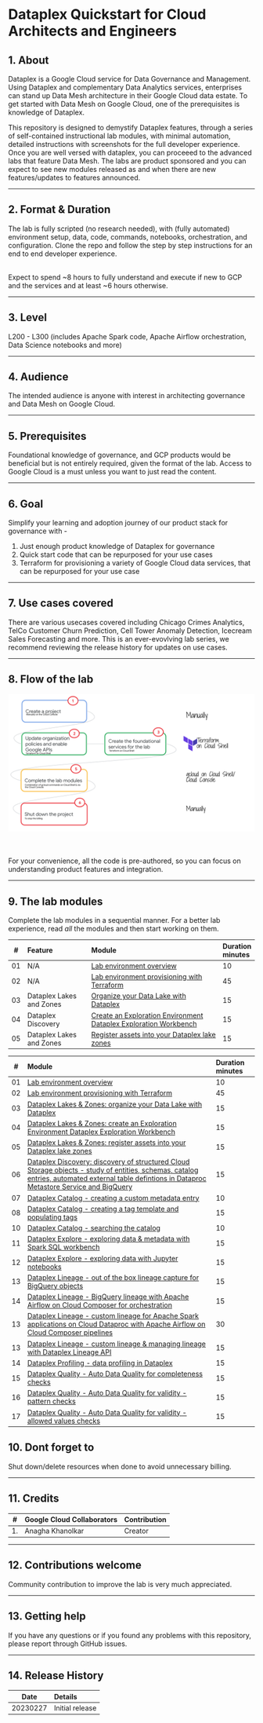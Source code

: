 # Dataplex Quickstart for Cloud Architects and Engineers

## 1. About

Dataplex is a Google Cloud service for Data Governance and Management. Using Dataplex and complementary Data Analytics services, enterprises can stand up Data Mesh architecture in their Google Cloud data estate. To get started with Data Mesh on Google Cloud, one of the prerequisites is knowledge of Dataplex.<br>

This repository is designed to demystify Dataplex features, through a series of self-contained instructional lab modules, with minimal automation, detailed instructions with screenshots for the full developer experience. Once you are well versed with dataplex, you can proceeed to the advanced labs that feature Data Mesh. The labs are product sponsored and you can expect to see new modules released as and when there are new features/updates to features announced.

<hr>

## 2. Format & Duration
The lab is fully scripted (no research needed), with (fully automated) environment setup, data, code, commands, notebooks, orchestration, and configuration. Clone the repo and follow the step by step instructions for an end to end developer experience. <br><br>

Expect to spend ~8 hours to fully understand and execute if new to GCP and the services and at least ~6 hours otherwise.

<hr>

## 3. Level
L200 - L300 (includes Apache Spark code, Apache Airflow orchestration, Data Science notebooks and more)

<hr>

## 4. Audience
The intended audience is anyone with interest in architecting governance and Data Mesh on Google Cloud.

<hr>

## 5. Prerequisites
Foundational knowledge of governance, and GCP products would be beneficial but is not entirely required, given the format of the lab. Access to Google Cloud is a must unless you want to just read the content.

<hr>

## 6. Goal
Simplify your learning and adoption journey of our product stack for governance with - <br> 
1. Just enough product knowledge of Dataplex for governance<br>
2. Quick start code that can be repurposed for your use cases<br>
3. Terraform for provisioning a variety of Google Cloud data services, that can be repurposed for your use case<br>

<hr>

## 7. Use cases covered
There are various usecases covered including Chicago Crimes Analytics, TelCo Customer Churn Prediction, Cell Tower Anomaly Detection, Icecream Sales Forecasting and more. This is an ever-evovlving lab series, we recommend reviewing the release history for updates on use cases.

<hr>

## 8. Flow of the lab

![LP-00](01-images/landing-page-00.png)   
<br><br>

For your convenience, all the code is pre-authored, so you can focus on understanding product features and integration.

<hr>

## 9. The lab modules
Complete the lab modules in a sequential manner. For a better lab experience, read *all* the modules and then start working on them.

| # | Feature | Module | Duration<br>minutes | 
| -- |:--- | :--- | :--- |
| 01 | N/A | [Lab environment overview](02-lab-guide/module-01-lab-environment-overview.md) | 10  |
| 02 | N/A | [Lab environment provisioning with Terraform](02-lab-guide/module-02-terraform-provisioning.md) | 45  |
| 03 | Dataplex Lakes and Zones | [Organize your Data Lake with Dataplex](02-lab-guide/module-03-organize-your-data-lake.md) | 15  |
| 04 | Dataplex Discovery | [Create an Exploration Environment Dataplex Exploration Workbench](02-lab-guide/module-04-create-exploration-environment.md) | 15  |
| 05 | Dataplex Lakes and Zones | [Register assets into your Dataplex lake zones](02-lab-guide/module-05-register-assets-into-zones.md) | 15  |


| # | Module | Duration minutes | 
| -- | :--- | :--- |
| 01 | [Lab environment overview](02-lab-guide/module-01-lab-environment-overview.md) | 10  |
| 02 | [Lab environment provisioning with Terraform](02-lab-guide/module-02-terraform-provisioning.md) | 45  |
| 03 | [Dataplex Lakes & Zones: organize your Data Lake with Dataplex](02-lab-guide/module-03-organize-your-data-lake.md) | 15  |
| 04 | [Dataplex Lakes & Zones: create an Exploration Environment Dataplex Exploration Workbench](02-lab-guide/module-04-create-exploration-environment.md) | 15  |
| 05 | [Dataplex Lakes & Zones: register assets into your Dataplex lake zones](02-lab-guide/module-05-register-assets-into-zones.md) | 15  |
| 06 | [Dataplex Discovery: discovery of structured Cloud Storage objects - study of entities, schemas, catalog entries, automated external table defintions in Dataproc Metastore Service and BigQuery](02-lab-guide/module-06-discovery.md) | 15  |
| 07 | [Dataplex Catalog - creating a custom metadata entry](02-lab-guide/module-07-1-custom-entry-in-catalog.md) | 10  |
| 08 | [Dataplex Catalog - creating a tag template and populating tags](02-lab-guide/module-07-2-create-tag-template-for-catalog-entry.md) | 15  |
| 10 | [Dataplex Catalog - searching the catalog](02-lab-guide/module-07-4-search-catalog.md) | 10  |
| 11 | [Dataplex Explore - exploring data & metadata with Spark SQL workbench](02-lab-guide/module-08-1-explore-with-spark-sql.md) | 15  |
| 12 | [Dataplex Explore - exploring data with Jupyter notebooks](02-lab-guide/module-08-2-explore-with-jupyter-notebooks.md) | 15  |
| 13 | [Dataplex Lineage - out of the box lineage capture for BigQuery objects](02-lab-guide/module-09-1-data-lineage-with-bigquery.md) | 15  |
| 14 | [Dataplex Lineage - BigQuery lineage with Apache Airflow on Cloud Composer for orchestration ](02-lab-guide/module-09-2-data-lineage-with-cloud-composer-bq.md) | 15  |
| 13 | [Dataplex Lineage - custom lineage for Apache Spark applications on Cloud Dataproc with Apache Airflow on Cloud Composer pipelines ](02-lab-guide/module-09-3-data-lineage-with-cloud-composer-spark.md) | 30  |
| 13 | [Dataplex Lineage - custom lineage & managing lineage with Dataplex Lineage API](02-lab-guide/module-09-4-custom-lineage.md) | 15  |
| 14 | [Dataplex Profiling - data profiling in Dataplex](02-lab-guide/module-10-1-data-profiling.md) | 15  |
| 15 | [Dataplex Quality - Auto Data Quality for completeness checks](02-lab-guide/module-11-1a-auto-dq-completeness.md) | 15  |
| 16 | [Dataplex Quality - Auto Data Quality for validity - pattern checks](02-lab-guide/module-11-1b-auto-dq-validity.md) | 15  |
| 17 | [Dataplex Quality - Auto Data Quality for validity - allowed values checks](02-lab-guide/module-11-1c-auto-dq-value-set.md) | 15  |



## 10. Dont forget to 
Shut down/delete resources when done to avoid unnecessary billing.

<hr>

## 11. Credits
| # | Google Cloud Collaborators | Contribution  | 
| -- | :--- | :--- |
| 1. | Anagha Khanolkar | Creator |



<hr>

## 12. Contributions welcome
Community contribution to improve the lab is very much appreciated. <br>

<hr>

## 13. Getting help
If you have any questions or if you found any problems with this repository, please report through GitHub issues.

<hr>

## 14. Release History
| Date | Details | 
| -- | :--- | 
| 20230227 |  Initial release |




